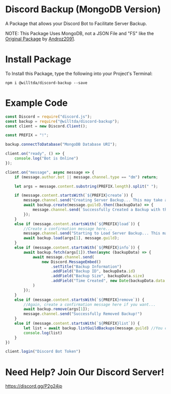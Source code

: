 # Discord Backup (MongoDB Version)

A Package that allows your Discord Bot to Facilitate Server Backup.

NOTE: This Package Uses MongoDB, not a JSON File and "FS" like the [Original Package](https://npmjs.com/package/discord-backup) by [Androz2091](https://github.com/Androz2091).

# Install Package

To Install this Package, type the following into your Project's Terminal:

`npm i @willtda/discord-backup --save`

# Example Code

```js
const Discord = require("discord.js");
const backup = require("@willtda/discord-backup");
const client = new Discord.Client();

const PREFIX = "!";

backup.connectToDatabase("MongoDB Database URI");

client.on("ready", () => {
    console.log("Bot is Online")
});

client.on("message", async message => {
    if (message.author.bot || message.channel.type == "dm") return;

    let args = message.content.substring(PREFIX.length).split(" ");

    if (message.content.startsWith(`${PREFIX}create`)) {
        message.channel.send("Creating Server Backup... This may take a few seconds.")
        await backup.create(message.guild).then((backupData) => {
            message.channel.send(`Successfully Created a Backup with the ID: ${backupData.id}`)
        });
    }
    else if (message.content.startsWith(`${PREFIX}load`)) {
        //Create a confirmation message here...
        message.channel.send("Starting to Load Server Backup... This may take a few seconds.")
        await backup.load(args[1], message.guild);
    }
    else if (message.content.startsWith(`${PREFIX}info`)) {
        await backup.fetch(args[1]).then(async (backupData) => {
            await message.channel.send(
                new Discord.MessageEmbed()
                    .setTitle("Backup Information")
                    .addField("Backup ID", backupData.id)
                    .addField("Backup Size", backupData.size)
                    .addField("Time Created", new Date(backupData.data.createdTimestamp))
            )
        });
    } 
    else if (message.content.startsWith(`${PREFIX}remove`)) {
        //Again, create a confirmation message here if you want...
        await backup.remove(args[1]);
        message.channel.send("Successfully Removed Backup!")
    }
    else if (message.content.startsWith(`${PREFIX}list`)) {
        let list = await backup.listGuildBackups(message.guild) //You can get a list of all server backups by just using "backup.list()".
        console.log(list)
    }
})

client.login("Discord Bot Token")
```

# Need Help? Join Our Discord Server!

https://discord.gg/P2g24jp